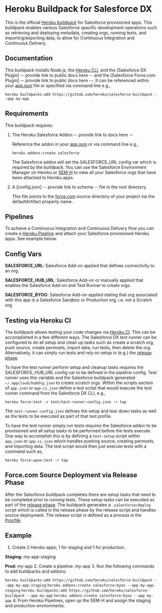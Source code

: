 # Heroku Buildpack for Salesforce DX

This is the official [Heroku buildpack](http://devcenter.heroku.com/articles/buildpacks) for Salesforce provisioned apps.
This buildpack enables various Salesforce specific development operations such as retrieving and deploying metadata,
creating orgs, running tests, and importing/exporting data, to allow for Continuous Integration and Continuous Delivery.

## Documentation
This buildpack installs Node.js, the [Heroku CLI](https://devcenter.heroku.com/articles/heroku-command-line),
and the [Salesforce DX Plugin] -- provide link to public docs here -- and the [Salesforce Force.com Plugin] -- provide link to public docs here --.  It can be referenced within your
[app.json](https://devcenter.heroku.com/articles/app-json-schema) file or specified via command line e.g.,
```
heroku buildpacks:add https://github.com/heroku/salesforce-buildpack --app my-app
```

## Requirements
This buildpack requires:
1. The Heroku Salesforce Addon -- provide link to docs here --

   Reference the addon in your [app.json](https://devcenter.heroku.com/articles/app-json-schema) or via command line e.g.,
   ```
   heroku addons:create salesforce
   ```
   The Salesforce addon will set the SALESFORCE_URL config var which is required by the buildpack.  You can use the
   Salesforce Environment Manager on Heroku or [SEM-H](https://gist.github.com/simpsoka/c584c65d655268eaf26ec487bf6b8295)
   to view all your Salesforce orgs that have been attached to Heroku apps.
2. A [config.json] -- provide link to schema -- file in the root directory.

   This file points to the [force.com](https://www.salesforce.com/products/platform/products/force/) source directory
   of your project via the defaultArtifact property name.

## Pipelines
To achieve a Continuous Integration and Continuous Delivery flow you can create a [Heroku Pipeline](https://devcenter.heroku.com/articles/pipelines) and attach your Salesforce provisioned Heroku apps.  See example below.

## Config Vars
**SALESFORCE_URL**: Salesforce Add-on applied that defines connectivity to an org.

**SALESFORCE_HUB_URL**: Salesforce Add-on or manually applied that enables the Salesforce Add-on and Test Runner to create orgs.

**SALESFORCE_BYOO**: Salesforce Add-on applied stating that org associated with this app is a Salesforce Sandbox or Production org, i.e. not a Scratch org.

## Testing via Heroku CI
The buildpack allows testing your code changes via [Heroku CI](https://devcenter.heroku.com/articles/heroku-ci-prerelease).
This can be accomplished in a few different ways.  The Salesforce DX test runner can be configured to do all setup and
clean up tasks such as create a scratch org, push source, create permsets, import data, run tests, then delete the org.
Alternatively, it can simply run tests and rely on setup in (e.g.) the [release phase](https://devcenter.heroku.com/articles/release-phase).

To have the test runner perform setup and cleanup tasks requires the SALESFORCE_HUB_URL config var to be defined in the
pipeline config.  Test runner uses this variable and the Salesforce buildpack generated `~/.appcloud/hubOrg.json` to
create scratch orgs.  Within the scripts section of `app.json` or `app-ci.json` define a test script that would execute
the test runner command from the Salesforce DX CLI, e.g.,
```
heroku force:test -c test/test-runner-config.json -r tap
```
The `test-runner-config.json` defines the setup and tear down tasks as well as the tests to be executed as part of that
test profile.

To have the test runner simply run tests requires the Salesforce addon to be provisioned and all setup tasks to be performed before the
tests execute.  One way to accomplish this is by defining a `test-setup` script within `app.json` or `app-ci.json` which handles
pushing source, creating permsets, and importing data.  The test script would then just execute tests with a command
such as,
```
heroku force:apex:test -r tap
```

## Force.com Source Deployment via Release Phase
After the Salesforce buildpack completes there are setup tasks that need to be completed prior to running tests.  These
setup tasks can be executed as part of the [release phase](https://devcenter.heroku.com/articles/release-phase).  The
buildpack generates a `.salesforce/deploy` script which is called in the release phase by the release script and handles
source deployment.  The release script is defined as a process in the [Procfile](https://devcenter.heroku.com/articles/procfile).

## Example
1. Create 2 Heroku apps; 1 for staging and 1 for production.

  **Staging:** my-app-staging

  **Prod:** my-app
2. Create a pipeline: my-app
3. Run the following commands to add buildpacks and addons:

  `heroku buildpacks:add https://github.com/heroku/salesforce-buildpack --app my-app-staging`
  `heroku addons:create salesforce:byoo --app my-app-staging`
  `heroku buildpacks:add https://github.com/heroku/salesforce-buildpack --app my-app`
  `heroku addons:create salesforce:byoo --app my-app`
4. From Heroku Pipelines, open up the SEM-H and assign the staging and production environments.
